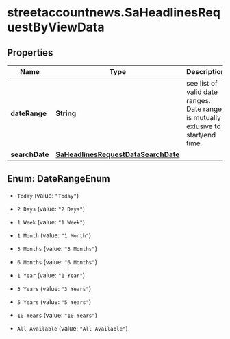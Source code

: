 # streetaccountnews.SaHeadlinesRequestByViewData

## Properties

Name | Type | Description | Notes
------------ | ------------- | ------------- | -------------
**dateRange** | **String** | see list of valid date ranges. Date range is mutually exlusive to start/end time | [optional] 
**searchDate** | [**SaHeadlinesRequestDataSearchDate**](SaHeadlinesRequestDataSearchDate.md) |  | [optional] 



## Enum: DateRangeEnum


* `Today` (value: `"Today"`)

* `2 Days` (value: `"2 Days"`)

* `1 Week` (value: `"1 Week"`)

* `1 Month` (value: `"1 Month"`)

* `3 Months` (value: `"3 Months"`)

* `6 Months` (value: `"6 Months"`)

* `1 Year` (value: `"1 Year"`)

* `3 Years` (value: `"3 Years"`)

* `5 Years` (value: `"5 Years"`)

* `10 Years` (value: `"10 Years"`)

* `All Available` (value: `"All Available"`)




